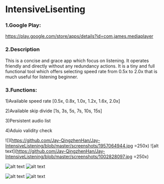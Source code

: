 # IntensiveLisenting
### 1.Google Play:
https://play.google.com/store/apps/details?id=com.james.mediaplayer

### 2.Description
This is a concise and grace app which focus on listening. It operates friendly and directly without any redundancy actions. It is a tiny and full functional tool which offers selecting speed rate from 0.5x to 2.0x that is much useful for listening beginner.

### 3.Functions:
1)Available speed rate  [0.5x, 0.8x, 1.0x, 1.2x, 1.6x, 2.0x]

2)Available skip divide [1s, 3s, 5s, 7s, 10s, 15s]

3)Persistent audio list

4)Aduio validity check

![](https://github.com/Jay-QingzhenHan/Jay-IntensiveListening/blob/master/screenshots/1957064944.jpg =250x)
![alt text](https://github.com/Jay-QingzhenHan/Jay-IntensiveListening/blob/master/screenshots/1002828097.jpg =250x)

![alt text](https://github.com/Jay-QingzhenHan/Jay-IntensiveListening/blob/master/screenshots/1403227013.jpg)
![alt text](https://github.com/Jay-QingzhenHan/Jay-IntensiveListening/blob/master/screenshots/1678014421.jpg)

![alt text](https://github.com/Jay-QingzhenHan/Jay-IntensiveListening/blob/master/screenshots/1400622038.jpg)
![alt text](https://github.com/Jay-QingzhenHan/Jay-IntensiveListening/blob/master/screenshots/266001124.jpg)
